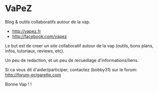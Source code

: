 VaPeZ
===

Blog & outils collaboratifs autour de la vap.

* http://vapez.fr
* http://facebook.com/vapez


Le but est de creer un site collaboratif autour de la vap (outils, bons plans, infos, tutoriaux, reviews, etc).

Un peu de redaction, et un peu de recueillage d'informations/liens.

Si ca vous dit d'aider/participer, contactez (bobby31) sur le forum: http://forum-ecigarette.com 

Bonne Vap ! !

